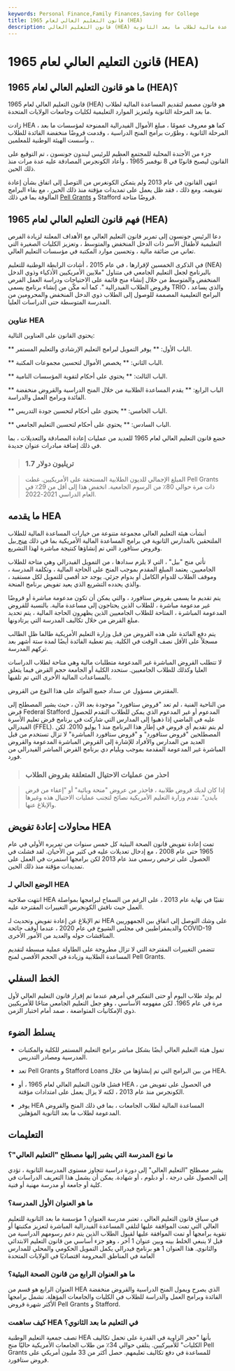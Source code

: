 ```yaml
---
keywords: Personal Finance,Family Finances,Saving for College
title: قانون التعليم العالي لعام 1965 (HEA)
description: قانون التعليم العالي (HEA) لعام 1965 هو قانون اتحادي أنشأ برامج مساعدة مالية لطلاب ما بعد الثانوية.
---
```


# قانون التعليم العالي لعام 1965 (HEA)
## ما هو قانون التعليم العالي لعام 1965 (HEA)؟

قانون التعليم العالي لعام 1965 (HEA) هو قانون مصمم لتقديم المساعدة المالية لطلاب ما بعد المرحلة الثانوية ولتعزيز الموارد التعليمية لكليات وجامعات الولايات المتحدة.

زادت HEA ، كما هو معروف عمومًا ، مبلغ الأموال الفيدرالية الممنوحة لمؤسسات ما بعد المرحلة الثانوية ، وطوّرت برامج المنح الدراسية ، وقدمت قروضًا منخفضة الفائدة للطلاب ، وأسست الهيئة الوطنية للمعلمين.

جزء من الأجندة المحلية للمجتمع العظيم للرئيس ليندون جونسون ، تم التوقيع على القانون ليصبح قانونًا في 8 نوفمبر 1965 ، وأعاد الكونجرس المصادقة عليه عدة مرات منذ ذلك الحين.

انتهى القانون في عام 2013 ولم يتمكن الكونغرس من التوصل إلى اتفاق بشأن إعادة تفويضه. ومع ذلك ، فقد ظل يعمل على تمديدات مؤقتة منذ ذلك الحين ، مع بقاء البرامج المألوفة بما في ذلك [Pell Grants](/pell-grant) و Stafford قروضًا متاحة.

## فهم قانون التعليم العالي لعام 1965 (HEA)

دعا الرئيس جونسون إلى تمرير قانون التعليم العالي مع الأهداف المعلنة لزيادة الفرص التعليمية لأطفال الأسر ذات الدخل المنخفض والمتوسط ، وتعزيز الكليات الصغيرة التي تعاني من ضائقة مالية ، وتحسين موارد المكتبة في مؤسسات التعليم العالي.

في الذكرى الخمسين لإقرارها ، في عام 2015 ، أشادت الرابطة الوطنية للتعليم (NEA) بالبرنامج لجعل التعليم الجامعي في متناول "ملايين الأمريكيين الأذكياء وذوي الدخل المنخفض والمتوسط من خلال إنشاء منح قائمة على الاحتياجات ودراسة العمل الفرص وقروض الطلاب الفيدرالية ". كما أنه مكّن من إنشاء برنامج يسمى TRIO ، والذي يساعد البرامج التعليمية المصممة للوصول إلى الطلاب ذوي الدخل المنخفض والمحرومين من المدرسة المتوسطة حتى الدراسات العليا.

### عناوين HEA

يحتوي القانون على العناوين التالية:

** الباب الأول: ** يوفر التمويل لبرامج التعليم الإرشادي والتعليم المستمر.

** الباب الثاني: ** يخصص الأموال لتحسين مجموعات المكتبة.

** الباب الثالث: ** يحتوي على أحكام لتقوية المؤسسات النامية.

** الباب الرابع: ** يقدم المساعدة الطلابية من خلال المنح الدراسية والقروض منخفضة الفائدة وبرامج العمل والدراسة.

** الباب الخامس: ** يحتوي على أحكام لتحسين جودة التدريس.

** الباب السادس: ** يحتوي على أحكام لتحسين التعليم الجامعي.

خضع قانون التعليم العالي لعام 1965 للعديد من عمليات إعادة المصادقة والتعديلات ، بما في ذلك إضافة مبادرات عنوان جديدة.

> ### 1.7 تريليون دولار

> المبلغ الإجمالي للديون الطلابية المستحقة على الأمريكيين. غطت Pell Grants ذات مرة حوالي 80٪ من الرسوم الجامعية. انخفض هذا إلى أقل من 29٪ في العام الدراسي 2021-2022.

>

## ما يقدمه HEA

أنشأت هيئة التعليم العالي مجموعة متنوعة من خيارات المساعدة المالية للطلاب الملتحقين بالمدارس الثانوية في برامج المساعدة المالية الأمريكية بما في ذلك [منح بيل](/pell-grant) وقروض ستافورد التي تم إنشاؤها كنتيجة مباشرة لهذا التشريع.

تأتي منح "بيل" ، التي لا يلزم سدادها ، من التمويل الفيدرالي وهي متاحة للطلاب الجامعيين. يعتمد المبلغ المقدم بموجب المنح على الحاجة المالية ، وتكلفة المدرسة ، وموقف الطلاب للدوام الكامل أو بدوام جزئي. يوجد حد أقصى للتمويل لكل مستفيد ، والذي يحدده التشريع الذي يعيد تفويض برنامج المنحة.

يتم تقديم ما يسمى بقروض ستافورد ، والتي يمكن أن تكون مدعومة مباشرة أو قروضًا غير مدعومة مباشرة ، للطلاب الذين يحتاجون إلى مساعدة مالية. بالنسبة للقروض المدعومة المباشرة ، المتاحة للطلاب الجامعيين الذين يظهرون الحاجة المالية ، يتم تحديد مبلغ القرض من خلال تكاليف المدرسة التي يرتادونها.

يتم دفع الفائدة على هذه القروض من قبل وزارة التعليم الأمريكية طالما ظل الطالب مسجلاً على الأقل نصف الوقت في الكلية. يتم تغطية الفائدة أيضًا لمدة ستة أشهر بعد تركهم المدرسة.

لا تتطلب القروض المباشرة غير المدعومة متطلبات مالية وهي متاحة لطلاب الدراسات العليا وكذلك للطلاب الجامعيين. ستحدد الكلية أو الجامعة حجم القرض فيما يتعلق بالمساعدات المالية الأخرى التي تم تلقيها.

المقترض مسؤول عن سداد جميع الفوائد على هذا النوع من القروض.

من الناحية الفنية ، لم تعد "قروض ستافورد" موجودة بعد الآن ، حيث يشير المصطلح إلى قرض Federal Stafford المدعوم أو غير المدعوم الذي يمكن للطلاب التقدم للحصول عليه في الماضي إذا ذهبوا إلى المدارس التي شاركت في برنامج قرض تعليم الأسرة الفيدرالي (FFEL). لم يتم تقديم أي قروض في إطار هذا البرنامج منذ 1 يوليو 2010. لكن المصطلحين "قروض ستافورد" و "قروض ستافورد المباشرة" لا تزال تستخدم من قبل العديد من المدارس والأفراد للإشارة إلى القروض المباشرة المدعومة والقروض المباشرة غير المدعومة المقدمة بموجب ويليام دي برنامج القرض المباشر الفيدرالي من فورد.

> ### احذر من عمليات الاحتيال المتعلقة بقروض الطلاب

> إذا كان لديك قروض طلابية ، فاحذر من عروض "منحة وبائية" أو "إعفاء من قرض بايدن". تقدم وزارة التعليم الأمريكية نصائح لتجنب عمليات الاحتيال هذه وغيرها والإبلاغ عنها.

>

## محاولات إعادة تفويض HEA

تمت إعادة تفويض قانون الصحة البيئية كل خمس سنوات من تمريره الأولي في عام 1965 حتى عام 2008 ، مع إدخال تعديلات عليه في كثير من الأحيان. لقد فشلت في الحصول على ترخيص رسمي منذ عام 2013 لكن برامجها استمرت في العمل على تمديدات مؤقتة منذ ذلك الحين.

### الوضع الحالي لـ HEA

انتهت صلاحية HEA تقنيًا في نهاية عام 2013 ، على الرغم من السماح لبرامجها بمواصلة العمل حيث ناقش الكونجرس التغييرات المقترحة عليه.

تم الإبلاغ عن إعادة تفويض وتحديث لـ HEA على وشك التوصل إلى اتفاق بين الجمهوريين والديمقراطيين في مجلس الشيوخ في عام 2020 ، عندما أوقف جائحة COVID-19 المناقشات حوله والعديد من الأمور الأخرى.

تتضمن التغييرات المقترحة التي لا تزال مطروحة على الطاولة عملية مبسطة لتقديم المساعدة الطلابية وزيادة في الحجم الأقصى لمنح Pell Grants.

## الخط السفلي

لم يولد طلاب اليوم أو حتى التفكير في أمرهم عندما تم إقرار قانون التعليم العالي لأول مرة في عام 1965. لكن مفهومه الأساسي ، وهو جعل التعليم الجامعي متاحًا للأمريكيين ذوي الإمكانيات المتواضعة ، صمد أمام اختبار الزمن.

## يسلط الضوء

- تمول هيئة التعليم العالي أيضًا بشكل مباشر برامج التعليم المستمر للكلية والمكتبات المدرسية ومصادر التدريس.

- تعد Pell Grants و Stafford Loans من بين البرامج التي تم إنشاؤها من خلال HEA.

- فشل قانون التعليم العالي لعام 1965 ، أو HEA ، في الحصول على تفويض من الكونجرس منذ عام 2013 ، لكنه لا يزال يعمل على امتدادات مؤقتة.

- يوفر HEA المساعدة المالية لطلاب الجامعات ، بما في ذلك المنح والقروض المدعومة لطلاب ما بعد الثانوية المؤهلين.

## التعليمات

### ما نوع المدرسة التي يشير إليها مصطلح "التعليم العالي"؟

يشير مصطلح "التعليم العالي" إلى دورة دراسية تتجاوز مستوى المدرسة الثانوية ، تؤدي إلى الحصول على درجة ، أو دبلوم ، أو شهادة. يمكن أن يشمل هذا التعريف الدراسات في كلية أو جامعة أو مدرسة مهنية أو فنية.

### ما هو العنوان الأول المدرسة؟

في سياق قانون التعليم العالي ، تعتبر مدرسة العنوان 1 مؤسسة ما بعد الثانوية للتعليم العالي التي تمت الموافقة عليها لتلقي المساعدة الفيدرالية المباشرة لتعزيز مكتبتها أو تقوية برامجها أو تمت الموافقة عليها لقبول الطلاب الذين يتم دعم رسومهم الدراسية من قبل لا ينبغي الخلط بينه وبين عنوان 1 آخر ، وهو جزء أساسي من قانون التعليم الابتدائي والثانوي. هذا العنوان 1 هو برنامج فيدرالي يكمل التمويل الحكومي والمحلي للمدارس العامة في المناطق المحرومة اقتصاديًا في الولايات المتحدة

### ما هو العنوان الرابع من قانون الصحة البيئية؟

العنوان الرابع هو قسم من HEA الذي يصرح ويمول المنح الدراسية والقروض منخفضة الفائدة وبرامج العمل والدراسة للطلاب في الكليات والجامعات المؤهلة. تشمل برامجها الأكثر شهرة قروض Pell Grants و Stafford.

### كيف ساهمت HEA في التعليم ما بعد الثانوي؟

تصف جمعية التعليم الوطنية HEA بأنها "حجر الزاوية في القدرة على تحمل تكاليف الكليات" للأميركيين. يتلقى حوالي 34٪ من طلاب الجامعات الأمريكية حاليًا منح Pell Grants للمساعدة في دفع تكاليف تعليمهم. حصل أكثر من 33 مليون أمريكي على قروض ستافورد.

